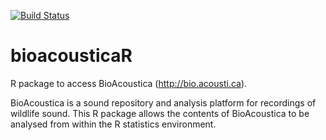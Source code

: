 [![Build Status](https://travis-ci.org/BioAcoustica/bioacousticaR.svg?branch=master)](https://travis-ci.org/BioAcoustica/bioacousticaR)

# bioacousticaR
R package to access BioAcoustica (http://bio.acousti.ca).

BioAcoustica is a sound repository and analysis platform for recordings of wildlife sound. This R package allows the contents of BioAcoustica to be analysed from within the R statistics environment.
